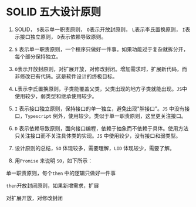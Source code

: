 # SOLID 五⼤设计原则

1.  SOLID，
    `S`表⽰单⼀职责原则，
    `O`表⽰开放封原则，
    `L`表⽰李⽒置换原则，
    `I`表⽰接⼝独⽴原则，
    `D`表⽰依赖导致原则。

2.  `S` 表⽰单⼀职责原则，⼀个程序只做好⼀件事。如果功能过于复杂就拆分开，每个部分保持独⽴。

3.  `O`表⽰开放封原则，对扩展开放，对修改封闭。增加需求时，扩展新代码，⽽⾮修改已有代码。这是软件设计的终极⽬标。

4.  `L`表⽰李⽒置换原则，⼦类能覆盖⽗类，⽗类出现的地⽅⼦类就能出现。`JS`中使⽤较少，弱类型和继承使⽤较少。

5.  `I` 表⽰接⼝独⽴原则，保持接⼝的单⼀独⽴，避免出现"胖接⼝"。`JS` 中没有接⼝，`Typescript` 例外，使⽤较少。类似于单⼀职责原则，这⾥更关注接⼝。

6.  `D` 表⽰依赖导致原则，⾯向接⼝编程，依赖于抽象⽽不依赖于具体。使⽤⽅法只关注接⼝⽽不关注具体类的实现。`JS` 中使⽤较少，没有接⼝和弱类型。

7.  设计原则的总结，`SO` 体现较多，需要理解，`LID` 体现较少，需要了解。

8.  ⽤`Promise` 来说明 `SO`，如下所⽰：

单⼀职责原则，每个`then` 中的逻辑只做好⼀件事

`then`开放封闭原则，如果新增需求，扩展

对扩展开放，对修改封闭
